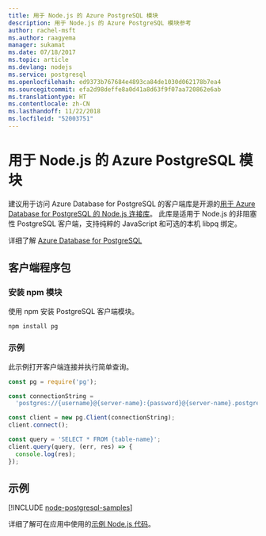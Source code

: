 ```yaml
---
title: 用于 Node.js 的 Azure PostgreSQL 模块
description: 用于 Node.js 的 Azure PostgreSQL 模块参考
author: rachel-msft
ms.author: raagyema
manager: sukamat
ms.date: 07/18/2017
ms.topic: article
ms.devlang: nodejs
ms.service: postgresql
ms.openlocfilehash: ed9373b767684e4893ca84de1030d062178b7ea4
ms.sourcegitcommit: efa2d98deffe8a0d41a8d63f9f07aa720862e6ab
ms.translationtype: HT
ms.contentlocale: zh-CN
ms.lasthandoff: 11/22/2018
ms.locfileid: "52003751"
---
```

# <a name="azure-postgresql-modules-for-nodejs"></a>用于 Node.js 的 Azure PostgreSQL 模块

建议用于访问 Azure Database for PostgreSQL 的客户端库是开源的[用于 Azure Database for PostgreSQL 的 Node.js 连接库](https://www.npmjs.com/package/pg)。 此库是适用于 Node.js 的非阻塞性 PostgreSQL 客户端，支持纯粹的 JavaScript 和可选的本机 libpq 绑定。

详细了解 [Azure Database for PostgreSQL](https://docs.microsoft.com/azure/postgresql/)

## <a name="client-package"></a>客户端程序包

### <a name="install-the-npm-module"></a>安装 npm 模块

使用 npm 安装 PostgreSQL 客户端模块。

```bash
npm install pg
```   

### <a name="example"></a>示例

此示例打开客户端连接并执行简单查询。

```javascript
const pg = require('pg');

const connectionString =
  'postgres://{username}@{server-name}:{password}@{server-name}.postgres.database.azure.com:5432/{database-name}?ssl=true';

const client = new pg.Client(connectionString);
client.connect();

const query = 'SELECT * FROM {table-name}';
client.query(query, (err, res) => {
  console.log(res);
});
```

## <a name="samples"></a>示例

[!INCLUDE [node-postgresql-samples](../docs-ref-conceptual/includes/postgresql-samples.md)]

详细了解可在应用中使用的[示例 Node.js 代码](https://azure.microsoft.com/resources/samples/?platform=nodejs)。
